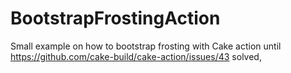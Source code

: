 # BootstrapFrostingAction
Small example on how to bootstrap frosting with Cake action until https://github.com/cake-build/cake-action/issues/43 solved,

